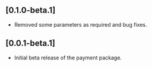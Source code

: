 ## [0.1.0-beta.1]
- Removed some parameters as required and bug fixes.
## [0.0.1-beta.1]
- Initial beta release of the payment package.




